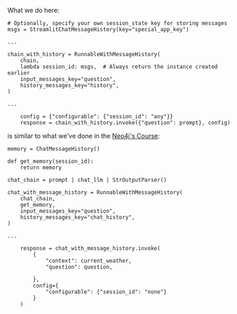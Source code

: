 
What we do here:
```
# Optionally, specify your own session_state key for storing messages
msgs = StreamlitChatMessageHistory(key="special_app_key")

...

chain_with_history = RunnableWithMessageHistory(
    chain,
    lambda session_id: msgs,  # Always return the instance created earlier
    input_messages_key="question",
    history_messages_key="history",
)

...

    config = {"configurable": {"session_id": "any"}}
    response = chain_with_history.invoke({"question": prompt}, config)
```

is similar to what we've done in the [Neo4j's Course](https://graphacademy.neo4j.com/courses/llm-fundamentals/3-intro-to-langchain/3.7-persist-memory/):



```
memory = ChatMessageHistory()

def get_memory(session_id):
    return memory

chat_chain = prompt | chat_llm | StrOutputParser()

chat_with_message_history = RunnableWithMessageHistory(
    chat_chain,
    get_memory,
    input_messages_key="question",
    history_messages_key="chat_history",
)

...

    response = chat_with_message_history.invoke(
        {
            "context": current_weather,
            "question": question,
            
        }, 
        config={
            "configurable": {"session_id": "none"}
        }
    )
```

